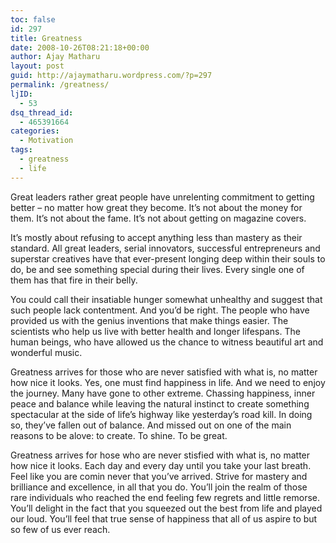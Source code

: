 ```yaml
---
toc: false
id: 297
title: Greatness
date: 2008-10-26T08:21:18+00:00
author: Ajay Matharu
layout: post
guid: http://ajaymatharu.wordpress.com/?p=297
permalink: /greatness/
ljID:
  - 53
dsq_thread_id:
  - 465391664
categories:
  - Motivation
tags:
  - greatness
  - life
---
```

Great leaders rather great people have unrelenting commitment to getting better &#8211; no matter how great they become. It&#8217;s not about the money for them. It&#8217;s not about the fame. It&#8217;s not about getting on magazine covers.

It&#8217;s mostly about refusing to accept anything less than mastery as their standard. All great leaders, serial innovators, successful entrepreneurs and superstar creatives have that ever-present longing deep within their souls to do, be and see something special during their lives. Every single one of them has that fire in their belly.

You could call their insatiable hunger somewhat unhealthy and suggest that such people lack contentment. And you&#8217;d be right. The people who have provided us with the genius inventions that make things easier. The scientists who help us live with better health and longer lifespans. The human beings, who have allowed us the chance to witness beautiful art and wonderful music. 

Greatness arrives for those who are never satisfied with what is, no matter how nice it looks. Yes, one must find happiness in life. And we need to enjoy the journey. Many have gone to other extreme. Chassing happiness, inner peace and balance while leaving the natural instinct to create something spectacular at the side of life&#8217;s highway like yesterday&#8217;s road kill. In doing so, they&#8217;ve fallen out of balance. And missed out on one of the main reasons to be alove: to create. To shine. To be great.

Greatness arrives for hose who are never stisfied with what is, no matter how nice it looks. Each day and every day until you take your last breath. Feel like you are comin never that you&#8217;ve arrived. Strive for mastery and brilliance and excellence, in all that you do. You&#8217;ll join the realm of those rare individuals who reached the end feeling few regrets and little remorse. You&#8217;ll delight in the fact that you squeezed out the best from life and played our loud. You&#8217;ll feel that true sense of happiness that all of us aspire to but so few of us ever reach.
